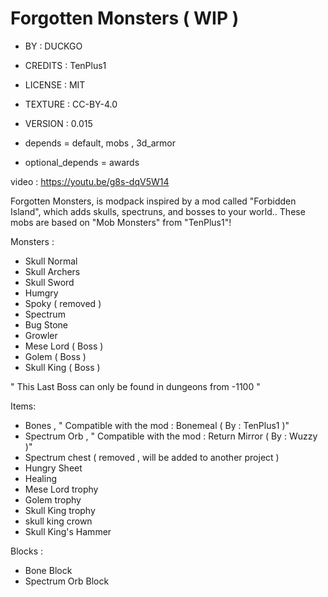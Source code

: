 # Forgotten Monsters ( WIP )

- BY : DUCKGO
- CREDITS : TenPlus1
- LICENSE : MIT
- TEXTURE : CC-BY-4.0
- VERSION : 0.015 

- depends = default, mobs , 3d_armor
- optional_depends = awards

video : https://youtu.be/g8s-dqV5W14

Forgotten Monsters, is modpack inspired by a mod called "Forbidden Island", which adds skulls, spectruns,
and bosses to your world..
These mobs are based on "Mob Monsters" from "TenPlus1"!

Monsters :
- Skull Normal
- Skull Archers
- Skull Sword
- Humgry
- Spoky  ( removed )
- Spectrum
- Bug Stone
- Growler
- Mese Lord ( Boss )
- Golem ( Boss )
- Skull King ( Boss )

" This Last Boss can only be found in dungeons from -1100 "

Items:
- Bones , " Compatible with the mod : Bonemeal  ( By : TenPlus1 )"
- Spectrum Orb ,  " Compatible with the mod : Return Mirror ( By : Wuzzy )"
- Spectrum chest ( removed , will be added to another project )
- Hungry Sheet
- Healing
- Mese Lord trophy
- Golem trophy
- Skull King trophy
- skull king crown
- Skull King's Hammer

Blocks :
- Bone Block
- Spectrum Orb Block
